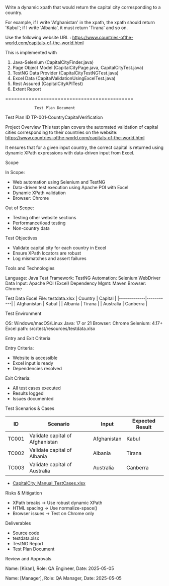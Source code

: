 Write a dynamic xpath that would return the capital city corresponding to a country.

For example, if I write 'Afghanistan' in the xpath, the xpath should return 'Kabul';
if I write 'Albania', it must return 'Tirana' and so on. 

Use the following website URL :
https://www.countries-ofthe-world.com/capitals-of-the-world.html

This is implemented with 

1. Java-Selenium (CapitalCityFinder.java)
2. Page Object Model (CapitalCityPage.java, CapitalCityTest.java)
3. TestNG Data Provider (CapitalCityTestNGTest.java)
4. Excel Data (CapitalValidationUsingExcelTest.java)
5. Rest Assured (CapitalCityAPITest)
6. Extent Report

============================================

                 Test Plan Document


Test Plan ID
TP-001-CountryCapitalVerification

Project Overview
This test plan covers the automated validation of capital cities corresponding to their countries on the website:
https://www.countries-ofthe-world.com/capitals-of-the-world.html

It ensures that for a given input country, the correct capital is returned using dynamic XPath expressions with data-driven input from Excel.

Scope

In Scope:
- Web automation using Selenium and TestNG
- Data-driven test execution using Apache POI with Excel
- Dynamic XPath validation
- Browser: Chrome
  
Out of Scope:
- Testing other website sections
- Performance/load testing
- Non-country data
  
Test Objectives
- Validate capital city for each country in Excel
- Ensure XPath locators are robust
- Log mismatches and assert failures
  
Tools and Technologies

Language: Java
Test Framework: TestNG
Automation: Selenium WebDriver
Data Input: Apache POI (Excel)
Dependency Mgmt: Maven
Browser: Chrome

Test Data
Excel File: testdata.xlsx
| Country     | Capital   |
|-------------|-----------|
| Afghanistan | Kabul     |
| Albania     | Tirana    |
| Australia   | Canberra  |

Test Environment

OS: Windows/macOS/Linux
Java: 17 or 21
Browser: Chrome
Selenium: 4.17+
Excel path: src/test/resources/testdata.xlsx

Entry and Exit Criteria

Entry Criteria:
- Website is accessible
- Excel input is ready
- Dependencies resolved
  
Exit Criteria:
- All test cases executed
- Results logged
- Issues documented
  
Test Scenarios & Cases

| ID    | Scenario                         | Input        | Expected Result  |
|-------|----------------------------------|--------------|------------------|
| TC001 | Validate capital of Afghanistan  | Afghanistan  | Kabul            |
| TC002 | Validate capital of Albania      | Albania      | Tirana           |
| TC003 | Validate capital of Australia    | Australia    | Canberra         |

- [CapitalCity_Manual_TestCases.xlsx](https://github.com/user-attachments/files/20073545/CapitalCity_Manual_TestCases.xlsx)

Risks & Mitigation
- XPath breaks -> Use robust dynamic XPath
- HTML spacing -> Use normalize-space()
- Browser issues -> Test on Chrome only
  
Deliverables
- Source code
- testdata.xlsx
- TestNG Report
- Test Plan Document

  
Review and Approvals

Name: [Kiran], Role: QA Engineer, Date: 2025-05-05

Name: [Manager], Role: QA Manager,    Date: 2025-05-05


